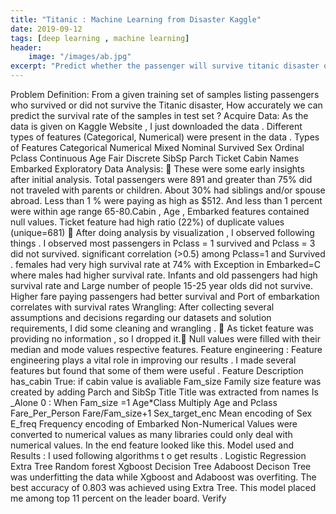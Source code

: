 ```yaml
---
title: "Titanic : Machine Learning from Disaster Kaggle"
date: 2019-09-12
tags: [deep learning , machine learning]
header:
    image: "/images/ab.jpg"
excerpt: "Predict whether the passenger will survive titanic disaster or not"
---
```


Problem Definition: From a given training set of samples listing passengers who
survived or did not survive the Titanic disaster, How accurately we can predict the survival rate of the samples in test set ? 
Acquire Data: As the data is given on Kaggle Website , I just downloaded the data .
Different types of features (Categorical, Numerical) were present in the data .
Types of Features
Categorical
Numerical
Mixed
Nominal Survived
Sex
Ordinal Pclass Continuous Age Fair
Discrete SibSp Parch
Ticket Cabin Names
Embarked
Exploratory Data Analysis:

These were some early insights after initial analysis.
Total passengers were 891 and greater than 75% did not traveled with parents or
children. About 30% had siblings and/or spouse abroad. Less than 1 % were paying as high
as $512. And less than 1 percent were within age range 65-80.Cabin , Age , Embarked
features contained null values. Ticket feature had high ratio (22%) of duplicate values
(unique=681)

After doing analysis by visualization , I observed following things .
I observed most passengers in Pclass = 1 survived and Pclass = 3 did not survived.
significant correlation (>0.5) among Pclass=1 and Survived . females had very high survival
rate at 74% with Exception in Embarked=C where males had higher survival rate. Infants and
old passengers had high survival rate and Large number of people 15-25 year olds did not
survive. Higher fare paying passengers had better survival and Port of embarkation correlates
with survival rates
Wrangling:
After collecting several assumptions and decisions regarding our datasets and solution
requirements, I did some cleaning and wrangling .

As ticket feature was providing no information , so I dropped it.
Null values were filled with their median and mode values respective features.
Feature engineering :
Feature engineering plays a vital role in improving our results . I made several features but
found that some of them were useful .
Feature Description
has_cabin True: if cabin value is avaliable
Fam_size Family size feature was created by adding
Parch and SibSp
Title Title was extracted from names
Is _Alone 0 : When Fam_size =1
Age*Class Multiply Age and Pclass
Fare_Per_Person Fare/Fam_size+1
Sex_target_enc Mean encoding of Sex
E_freq Frequency encoding of Embarked
Non-Numerical Values were converted to numerical values as many libraries could only deal
with numerical values. In the end feature looked like this.
Model used and Results :
I used following algorithms t o get results .
Logistic Regression Extra Tree
Random forest Xgboost
Decision Tree Adaboost
Decison Tree was underfitting the data while Xgboost and Adaboost was overfiting. The best
accuracy of 0.803 was achieved using Extra Tree. This model placed me among top 11
percent on the leader board. Verify
